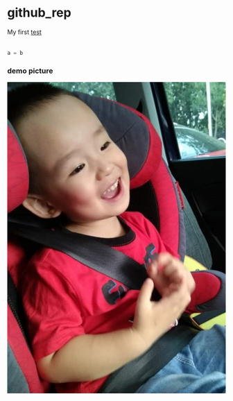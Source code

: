 # github_rep

My first [test](https://github.com/hanzhi713/WeChat-CLI-Tool)


```python 

a = b


```
### demo picture

![demo-pic](pics/test.jpg)
